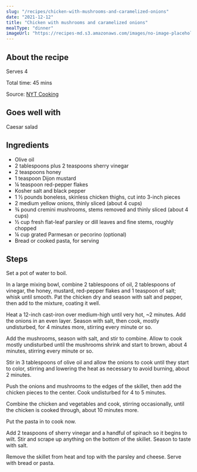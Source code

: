 ```yaml
---
slug: "/recipes/chicken-with-mushrooms-and-caramelized-onions"
date: "2021-12-12"
title: "Chicken with mushrooms and caramelized onions"
mealType: "dinner"
imageUrl: "https://recipes-md.s3.amazonaws.com/images/no-image-placeholder.svg"
---
```


## About the recipe

Serves 4

Total time: 45 mins

Source: [NYT Cooking](https://cooking.nytimes.com/recipes/1022068-skillet-chicken-with-mushrooms-and-caramelized-onions)

## Goes well with

Caesar salad

## Ingredients

- Olive oil
- 2 tablespoons plus 2 teaspoons sherry vinegar
- 2 teaspoons honey
- 1 teaspoon Dijon mustard
- ¼ teaspoon red-pepper flakes
- Kosher salt and black pepper
- 1 ½ pounds boneless, skinless chicken thighs, cut into 3-inch pieces
- 2 medium yellow onions, thinly sliced (about 4 cups)
- ¾ pound cremini mushrooms, stems removed and thinly sliced (about 4 cups)
- ½ cup fresh flat-leaf parsley or dill leaves and fine stems, roughly chopped
- ¼ cup grated Parmesan or pecorino (optional)
- Bread or cooked pasta, for serving

## Steps

Set a pot of water to boil.

In a large mixing bowl, combine 2 tablespoons of oil, 2 tablespoons of vinegar, the honey, mustard, red-pepper flakes and 1 teaspoon of salt; whisk until smooth. Pat the chicken dry and season with salt and pepper, then add to the mixture, coating it well.

Heat a 12-inch cast-iron over medium-high until very hot, ~2 minutes. Add the onions in an even layer. Season with salt, then cook, mostly undisturbed, for 4 minutes more, stirring every minute or so.

Add the mushrooms, season with salt, and stir to combine. Allow to cook mostly undisturbed until the mushrooms shrink and start to brown, about 4 minutes, stirring every minute or so.

Stir in  3 tablespoons of olive oil and allow the onions to cook until they start to color, stirring and lowering the heat as necessary to avoid burning, about 2 minutes.

Push the onions and mushrooms to the edges of the skillet, then add the chicken pieces to the center. Cook undisturbed for 4 to 5 minutes.

Combine the chicken and vegetables and cook, stirring occasionally, until the chicken is cooked through, about 10 minutes more.

Put the pasta in to cook now.

Add 2 teaspoons of sherry vinegar and a handful of spinach so it begins to wilt. Stir and scrape up anything on the bottom of the skillet. Season to taste with salt.

Remove the skillet from heat and top with the parsley and cheese. Serve with bread or pasta.